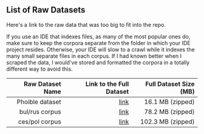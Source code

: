 ## List of Raw Datasets

Here's a link to the raw data that was too big to fit into the repo.

If you use an IDE that indexes files, as many of the most popular ones do, make sure to keep the corpora separate from the folder in which your IDE project resides. Otherwise, your IDE will slow to a crawl while it indexes the many small separate files in each corpus. If I had known better when I scraped the data, I would've stored and formatted the corpora in a totally different way to avoid this.

| Raw Dataset Name | Link to the Full Dataset   | Full Dataset Size (MB)  |
| ---:| ---: | ---: |
| Phoible dataset | [link](https://drive.google.com/drive/folders/0B7R_gATfZJ2aSlJabDMweU14TzA) | 16.1 MB (zipped)|
| bul/rus corpus| [link](https://drive.google.com/open?id=1ReZHcxt1i-7a-i6bjj1-ZG9xpbgg0NvJ) | 78.2 MB (zipped) |
| ces/pol corpus| [link](https://drive.google.com/open?id=1_ytRAjKjDf-wQbiNDjTE7LheeHdXgiYs) | 102.3 MB (zipped) |
